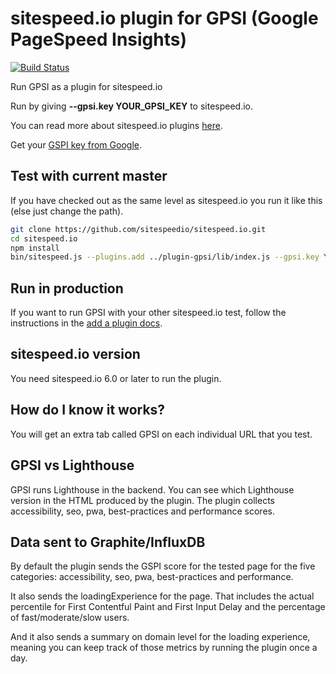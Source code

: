 # sitespeed.io plugin for GPSI (Google PageSpeed Insights)
[![Build Status](https://travis-ci.org/sitespeedio/plugin-gpsi.svg?branch=master)](https://travis-ci.org/sitespeedio/plugin-gpsi)

Run GPSI as a plugin for sitespeed.io

Run by giving **--gpsi.key YOUR_GPSI_KEY** to sitespeed.io.

You can read more about sitespeed.io plugins [here](https://www.sitespeed.io/documentation/sitespeed.io/plugins/). 

Get your [GSPI key from Google](https://support.google.com/cloud/answer/6158862).

## Test with current master

If you have checked out as the same level as sitespeed.io you run it like this (else just change the path).

```bash
git clone https://github.com/sitespeedio/sitespeed.io.git
cd sitespeed.io
npm install
bin/sitespeed.js --plugins.add ../plugin-gpsi/lib/index.js --gpsi.key YOUR_SECRET_KEY https://www.sitespeed.io/ -n 1
```

## Run in production
If you want to run GPSI with your other sitespeed.io test, follow the instructions in the [add a plugin docs](https://www.sitespeed.io/documentation/sitespeed.io/plugins/#add-a-plugin).

## sitespeed.io version
You need sitespeed.io 6.0 or later to run the plugin.

## How do I know it works?
You will get an extra tab called GPSI on each individual URL that you test.

## GPSI vs Lighthouse
GPSI runs Lighthouse in the backend. You can see which Lighthouse version in the HTML produced by the plugin. The plugin collects accessibility, seo, pwa, best-practices and performance scores.

## Data sent to Graphite/InfluxDB
By default the plugin sends the GSPI score for the tested page for the five categories: accessibility, seo, pwa, best-practices and performance.

It also sends the loadingExperience for the page. That includes the actual percentile for First Contentful Paint and First Input Delay and the percentage of fast/moderate/slow users.

And it also sends a summary on domain level for the loading experience, meaning you can keep track of those metrics by running the plugin once a day.
